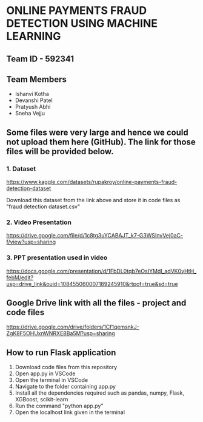 # ONLINE PAYMENTS FRAUD DETECTION USING MACHINE LEARNING

## Team ID - 592341


## Team Members 
- Ishanvi Kotha
- Devanshi Patel
- Pratyush Abhi
- Sneha Vejju


## Some files were very large and hence we could not upload them here (GitHub). The link for those files will be provided below. 

### 1. Dataset
https://www.kaggle.com/datasets/rupakroy/online-payments-fraud-detection-dataset

Download this dataset from the link above and store it in code files as "fraud detection dataset.csv"

### 2. Video Presentation
https://drive.google.com/file/d/1c8tg3uYCABAJT_k7-G3WSInvVej0aC-f/view?usp=sharing

### 3. PPT presentation used in video
https://docs.google.com/presentation/d/1FbDL0tqb7eOsIYMdl_adVK0yHtH_febM/edit?usp=drive_link&ouid=108455060007189245910&rtpof=true&sd=true


## Google Drive link with all the files - project and code files
https://drive.google.com/drive/folders/1Cf1qemsnkJ-ZgK8F5OHUxnWNRXE8Ba5M?usp=sharing


## How to run Flask application 
1. Download code files from this repository
2. Open app.py in VSCode
3. Open the terminal in VSCode
4. Navigate to the folder containing app.py
5. Install all the dependencies required such as pandas, numpy, Flask, XGBoost, scikit-learn
6. Run the command "python app.py"
7. Open the localhost link given in the terminal
